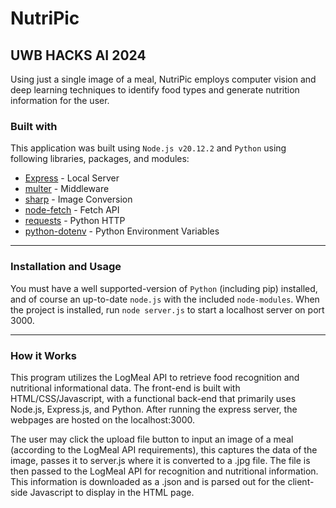# NutriPic
## UWB HACKS AI 2024


Using just a single image of a meal, NutriPic employs computer vision and deep learning techniques to identify food types and generate nutrition information for the user.

### Built with
This application was built using ```Node.js v20.12.2``` and ```Python``` using following libraries, packages, and modules:
* [Express]([https://pypi.org/project/beautifulsoup4/](https://expressjs.com/)) - Local Server
* [multer]([https://pypi.org/project/requests/](https://www.npmjs.com/package/multer)) - Middleware
* [sharp]([https://pypi.org/project/lxml/](https://www.npmjs.com/package/sharp)) - Image Conversion
* [node-fetch]([https://pypi.org/project/cchardet/](https://www.npmjs.com/package/node-fetch)) - Fetch API
* [requests]([https://docs.python.org/3/library/csv.html](https://pypi.org/project/requests/)) - Python HTTP
* [python-dotenv]([https://docs.python.org/3/library/pickle.html](https://pypi.org/project/python-dotenv/)) - Python Environment Variables

---
### Installation and Usage
You must have a well supported-version of ```Python``` (including pip) installed, and of course an up-to-date ```node.js``` with the included ```node-modules```. When the project is installed, run  ```node server.js``` to start a localhost server on port 3000.


---

### How it Works

This program utilizes the LogMeal API to retrieve food recognition and nutritional informational data. The front-end is built with HTML/CSS/Javascript, with a functional back-end that primarily uses Node.js, Express.js, and Python. After running the express server, the webpages are hosted on the localhost:3000. 

The user may click the upload file button to input an image of a meal (according to the LogMeal API requirements), this captures the data of the image, passes it to server.js where it is converted to a .jpg file. The file is then passed to the LogMeal API for recognition and nutritional information. This information is downloaded as a .json and is parsed out for the client-side Javascript to display in the HTML page.
